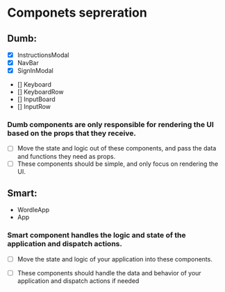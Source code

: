 
# Componets sepreration

## Dumb:
- [x] InstructionsModal
- [x] NavBar
- [x] SignInModal
- [] Keyboard
- [] KeyboardRow
- [] InputBoard
- [] InputRow

### Dumb components are only responsible for rendering the UI based on the props that they receive.
* [ ] Move the state and logic out of these components, and pass the data and functions they need as props.
* [ ] These components should be simple, and only focus on rendering the UI.

## Smart:
- WordleApp
- App

### Smart component handles the logic and state of the application and dispatch actions.
* [ ] Move the state and logic of your application into these components.
* [ ] These components should handle the data and behavior of your application and dispatch actions if needed


